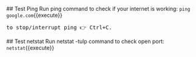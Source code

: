 ## Test Ping
Run ping command to check if your internet is working:
`ping google.com`{{execute}}
<pre>to stop/interrupt ping 👉 Ctrl+C. </pre>

## Test netstat
Run netstat -tulp command to check open port:
`netstat`{{execute}}


